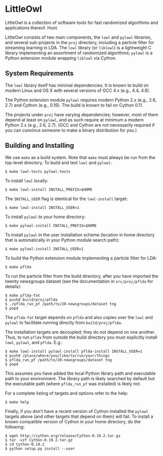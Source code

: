 LittleOwl
=========

LittleOwl is a collection of software tools for fast randomized algorithms and applications thereof.  Hoot.

LittleOwl consists of two main components, the `lowl` and `pylowl` libraries, and several sub-projects in the `proj` directory, including a particle filter for streaming learning in LDA.  The `lowl` library (or `liblowl`) is a lightweight C library implementing an assortment of randomized algorithms; `pylowl` is a Python extension module wrapping `liblowl` via Cython.

System Requirements
-------------------

The `lowl` library itself has minimal dependencies.  It is known to build on modern Linux and OS X with several versions of GCC 4.x (e.g., 4.4, 4.8).

The Python extension module `pylowl` requires modern Python 2.x (e.g., 2.6, 2.7) and Cython (e.g., 0.19).  The build is known to fail on Cython 0.11.

The projects under `proj` have varying dependencies; however, most of them depend at least on `pylowl`, and as such require at minimum a modern Python 2.x (e.g., 2.6, 2.7).  (GCC and Cython are not necessarily required if you can convince someone to make a binary distribution for you.)

Building and Installing
-----------------------

We use `make` as a build system.  Note that `make` must always be run from the top-level directory.  To build and test `lowl` and `pylowl`:

```
$ make lowl-tests pylowl-tests
```

To install `lowl` locally:

```
$ make lowl-install INSTALL_PREFIX=$HOME
```

The `INSTALL_USER` flag is identical for the `lowl-install` target:

```
$ make lowl-install INSTALL_USER=1
```

To install `pylowl` to your home directory:

```
$ make pylowl-install INSTALL_PREFIX=$HOME
```

To install `pylowl` in the user installation scheme (location in home directory that is automatically in your Python module search path):

```
$ make pylowl-install INSTALL_USER=1
```

To build the Python extension module implementing a particle filter for LDA:

```
$ make pflda
```

To run the particle filter from the build directory, after you have imported the twenty newsgroups dataset (see the documentation in `src/proj/pflda` for details):

```
$ make pflda-fat
$ pushd build/proj/pflda
$ ./pflda_run_pf /path/to/20-newsgroups/dataset tng
$ popd
```

The `pflda-fat` target depends on `pflda` and also copies over the `lowl` and `pylowl` to facilitate running directly from `build/proj/pflda`.

The installation targets are decoupled; they do not depend on one another.  Thus, to run `pflda` from outside the build directory you must explicitly install `lowl`, `pylowl`, and `pflda`.  E.g.:

```
$ make lowl-install pylowl-install pflda-install INSTALL_USER=1
$ pushd /place/where/you/like/to/run/your/things
$ pflda_run_pf /path/to/20-newsgroups/dataset tng
$ popd
```

This assumes you have added the local Python library path and executable path to your environment.  The library path is likely searched by default but the executable path (where `pflda_run_pf` was installed) is likely not.

For a complete listing of targets and options refer to the help:

```
$ make help
```

Finally, if you don't have a recent version of Cython installed the `pylowl` targets above (and other targets that depend on them) will fail.  To install a known compatible version of Cython in your home directory, do the following:

```
$ wget http://cython.org/release/Cython-0.19.2.tar.gz
$ tar -xzf Cython-0.19.2.tar.gz
$ cd Cython-0.19.2
$ python setup.py install --user
```
